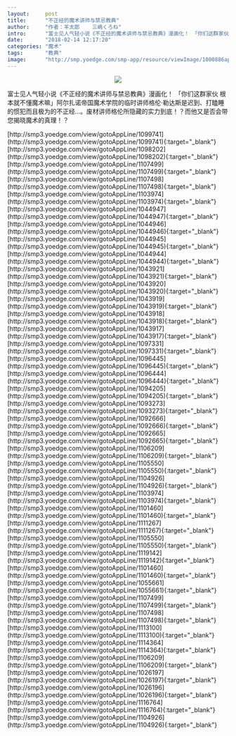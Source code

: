 ```yaml
---
layout:     post
title:      "不正经的魔术讲师与禁忌教典"
author:     "作者：羊太郎    三嶋くろね"
intro:      "富士见人气轻小说《不正经的魔术讲师与禁忌教典》漫画化！ 「你们这群家伙 根本就不懂魔术嘛」阿尔扎诺帝国魔术学院的临时讲师格伦·勒达斯是迟到、打瞌睡的惯犯而且极为的不正经…。废材讲师格伦所隐藏的实力到底！？而他又是否会带您揭晓魔术的真理！？"
date:       "2018-02-14 12:17:20"
categories: "魔术"
tags:       "教典"
image:      "http://smp.yoedge.com/smp-app/resource/viewImage/1000886appline.png"
---
```

<div style="text-align: center">
<p><img src="http://smp.yoedge.com/smp-app/resource/viewImage/1000886appline.png"/></p>
</div>
<p class="post-meta">
<span>富士见人气轻小说《不正经的魔术讲师与禁忌教典》漫画化！ 「你们这群家伙 根本就不懂魔术嘛」阿尔扎诺帝国魔术学院的临时讲师格伦·勒达斯是迟到、打瞌睡的惯犯而且极为的不正经…。废材讲师格伦所隐藏的实力到底！？而他又是否会带您揭晓魔术的真理！？</span>
</p>
[http://smp3.yoedge.com/view/gotoAppLine/1099741](http://smp3.yoedge.com/view/gotoAppLine/1099741){:target="_blank"}
[http://smp3.yoedge.com/view/gotoAppLine/1098202](http://smp3.yoedge.com/view/gotoAppLine/1098202){:target="_blank"}
[http://smp3.yoedge.com/view/gotoAppLine/1107499](http://smp3.yoedge.com/view/gotoAppLine/1107499){:target="_blank"}
[http://smp3.yoedge.com/view/gotoAppLine/1107498](http://smp3.yoedge.com/view/gotoAppLine/1107498){:target="_blank"}
[http://smp3.yoedge.com/view/gotoAppLine/1103974](http://smp3.yoedge.com/view/gotoAppLine/1103974){:target="_blank"}
[http://smp3.yoedge.com/view/gotoAppLine/1044947](http://smp3.yoedge.com/view/gotoAppLine/1044947){:target="_blank"}
[http://smp3.yoedge.com/view/gotoAppLine/1044946](http://smp3.yoedge.com/view/gotoAppLine/1044946){:target="_blank"}
[http://smp3.yoedge.com/view/gotoAppLine/1044945](http://smp3.yoedge.com/view/gotoAppLine/1044945){:target="_blank"}
[http://smp3.yoedge.com/view/gotoAppLine/1044944](http://smp3.yoedge.com/view/gotoAppLine/1044944){:target="_blank"}
[http://smp3.yoedge.com/view/gotoAppLine/1043921](http://smp3.yoedge.com/view/gotoAppLine/1043921){:target="_blank"}
[http://smp3.yoedge.com/view/gotoAppLine/1043920](http://smp3.yoedge.com/view/gotoAppLine/1043920){:target="_blank"}
[http://smp3.yoedge.com/view/gotoAppLine/1043919](http://smp3.yoedge.com/view/gotoAppLine/1043919){:target="_blank"}
[http://smp3.yoedge.com/view/gotoAppLine/1043918](http://smp3.yoedge.com/view/gotoAppLine/1043918){:target="_blank"}
[http://smp3.yoedge.com/view/gotoAppLine/1043917](http://smp3.yoedge.com/view/gotoAppLine/1043917){:target="_blank"}
[http://smp3.yoedge.com/view/gotoAppLine/1097331](http://smp3.yoedge.com/view/gotoAppLine/1097331){:target="_blank"}
[http://smp3.yoedge.com/view/gotoAppLine/1096445](http://smp3.yoedge.com/view/gotoAppLine/1096445){:target="_blank"}
[http://smp3.yoedge.com/view/gotoAppLine/1096444](http://smp3.yoedge.com/view/gotoAppLine/1096444){:target="_blank"}
[http://smp3.yoedge.com/view/gotoAppLine/1094205](http://smp3.yoedge.com/view/gotoAppLine/1094205){:target="_blank"}
[http://smp3.yoedge.com/view/gotoAppLine/1093273](http://smp3.yoedge.com/view/gotoAppLine/1093273){:target="_blank"}
[http://smp3.yoedge.com/view/gotoAppLine/1092666](http://smp3.yoedge.com/view/gotoAppLine/1092666){:target="_blank"}
[http://smp3.yoedge.com/view/gotoAppLine/1092665](http://smp3.yoedge.com/view/gotoAppLine/1092665){:target="_blank"}
[http://smp3.yoedge.com/view/gotoAppLine/1106209](http://smp3.yoedge.com/view/gotoAppLine/1106209){:target="_blank"}
[http://smp3.yoedge.com/view/gotoAppLine/1105550](http://smp3.yoedge.com/view/gotoAppLine/1105550){:target="_blank"}
[http://smp3.yoedge.com/view/gotoAppLine/1104926](http://smp3.yoedge.com/view/gotoAppLine/1104926){:target="_blank"}
[http://smp3.yoedge.com/view/gotoAppLine/1103974](http://smp3.yoedge.com/view/gotoAppLine/1103974){:target="_blank"}
[http://smp3.yoedge.com/view/gotoAppLine/1101460](http://smp3.yoedge.com/view/gotoAppLine/1101460){:target="_blank"}
[http://smp3.yoedge.com/view/gotoAppLine/1111267](http://smp3.yoedge.com/view/gotoAppLine/1111267){:target="_blank"}
[http://smp3.yoedge.com/view/gotoAppLine/1105550](http://smp3.yoedge.com/view/gotoAppLine/1105550){:target="_blank"}
[http://smp3.yoedge.com/view/gotoAppLine/1119142](http://smp3.yoedge.com/view/gotoAppLine/1119142){:target="_blank"}
[http://smp3.yoedge.com/view/gotoAppLine/1101460](http://smp3.yoedge.com/view/gotoAppLine/1101460){:target="_blank"}
[http://smp3.yoedge.com/view/gotoAppLine/1055661](http://smp3.yoedge.com/view/gotoAppLine/1055661){:target="_blank"}
[http://smp3.yoedge.com/view/gotoAppLine/1107499](http://smp3.yoedge.com/view/gotoAppLine/1107499){:target="_blank"}
[http://smp3.yoedge.com/view/gotoAppLine/1107498](http://smp3.yoedge.com/view/gotoAppLine/1107498){:target="_blank"}
[http://smp3.yoedge.com/view/gotoAppLine/1113100](http://smp3.yoedge.com/view/gotoAppLine/1113100){:target="_blank"}
[http://smp3.yoedge.com/view/gotoAppLine/1114364](http://smp3.yoedge.com/view/gotoAppLine/1114364){:target="_blank"}
[http://smp3.yoedge.com/view/gotoAppLine/1106209](http://smp3.yoedge.com/view/gotoAppLine/1106209){:target="_blank"}
[http://smp3.yoedge.com/view/gotoAppLine/1026197](http://smp3.yoedge.com/view/gotoAppLine/1026197){:target="_blank"}
[http://smp3.yoedge.com/view/gotoAppLine/1026196](http://smp3.yoedge.com/view/gotoAppLine/1026196){:target="_blank"}
[http://smp3.yoedge.com/view/gotoAppLine/1116764](http://smp3.yoedge.com/view/gotoAppLine/1116764){:target="_blank"}
[http://smp3.yoedge.com/view/gotoAppLine/1104926](http://smp3.yoedge.com/view/gotoAppLine/1104926){:target="_blank"}


